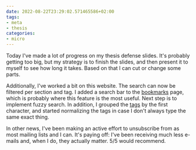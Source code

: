 ```yaml
---
date: 2022-08-22T23:29:02.571465586+02:00
tags:
- meta
- thesis
categories:
- micro
---
```


Today I've made a lot of progress on my thesis defense slides. It's probably getting too big, but my strategy is to finish the slides, and then present it to myself to see how long it takes. Based on that I can cut or change some parts.

Additionally, I've worked a bit on this website. The search can now be filtered per section and tag. I added a search bar to the [bookmarks](/bookmarks) page, which is probably where this feature is the most useful. Next step is to implement fuzzy search. In addition, I grouped the [tags](/tags) by the first character, and started normalizing the tags in case I don't always type the same exact thing.

In other news, I've been making an active effort to unsubscribe from as most mailing lists and I can. It's paying off: I've been receiving much less e-mails and, when I do, they actually matter. 5/5 would recommend.

